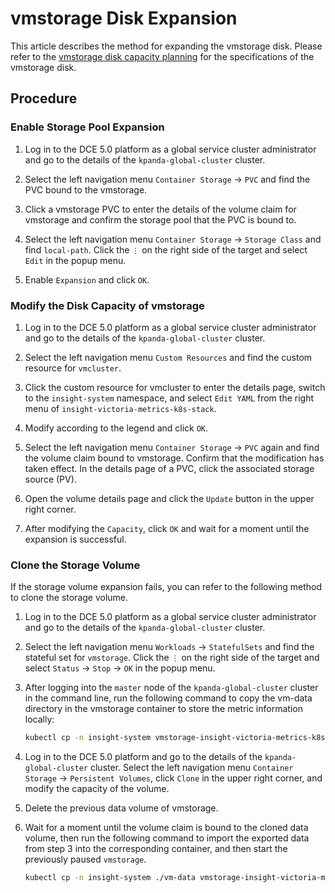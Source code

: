 # vmstorage Disk Expansion

This article describes the method for expanding the vmstorage disk. 
Please refer to the [vmstorage disk capacity planning](../res-plan/vms-res-plan.md) for the specifications of the vmstorage disk.

## Procedure

### Enable Storage Pool Expansion

1. Log in to the DCE 5.0 platform as a global service cluster administrator and go to the details of the `kpanda-global-cluster` cluster.
2. Select the left navigation menu `Container Storage` -> `PVC` and find the PVC bound to the vmstorage.



3. Click a vmstorage PVC to enter the details of the volume claim for vmstorage and confirm the storage pool that the PVC is bound to.



4. Select the left navigation menu `Container Storage` -> `Storage Class` and find `local-path`. Click the `⋮` on the right side of the target and select `Edit` in the popup menu.



5. Enable `Expansion` and click `OK`.



### Modify the Disk Capacity of vmstorage

1. Log in to the DCE 5.0 platform as a global service cluster administrator and go to the details of the `kpanda-global-cluster` cluster.
2. Select the left navigation menu `Custom Resources` and find the custom resource for `vmcluster`.



3. Click the custom resource for vmcluster to enter the details page, switch to the `insight-system` namespace, and select `Edit YAML` from the right menu of `insight-victoria-metrics-k8s-stack`.



4. Modify according to the legend and click `OK`.



5. Select the left navigation menu `Container Storage` -> `PVC` again and find the volume claim bound to vmstorage. Confirm that the modification has taken effect. In the details page of a PVC, click the associated storage source (PV).



6. Open the volume details page and click the `Update` button in the upper right corner.



7. After modifying the `Capacity`, click `OK` and wait for a moment until the expansion is successful.



### Clone the Storage Volume

If the storage volume expansion fails, you can refer to the following method to clone the storage volume.

1. Log in to the DCE 5.0 platform as a global service cluster administrator and go to the details of the `kpanda-global-cluster` cluster.
2. Select the left navigation menu `Workloads` -> `StatefulSets` and find the stateful set for `vmstorage`. Click the `⋮` on the right side of the target and select `Status` -> `Stop` -> `OK` in the popup menu.



3. After logging into the `master` node of the `kpanda-global-cluster` cluster in the command line, run the following command to copy the vm-data directory in the vmstorage container to store the metric information locally:

    ```bash
    kubectl cp -n insight-system vmstorage-insight-victoria-metrics-k8s-stack-1:vm-data ./vm-data
    ```

4. Log in to the DCE 5.0 platform and go to the details of the `kpanda-global-cluster` cluster. Select the left navigation menu `Container Storage` -> `Persistent Volumes`, click `Clone` in the upper right corner, and modify the capacity of the volume.



5. Delete the previous data volume of vmstorage.



6. Wait for a moment until the volume claim is bound to the cloned data volume, then run the following command to import the exported data from step 3 into the corresponding container, and then start the previously paused `vmstorage`.

    ```bash
    kubectl cp -n insight-system ./vm-data vmstorage-insight-victoria-metrics-k8s-stack-1:vm-data
    ```
